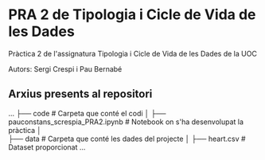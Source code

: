 # PRA 2 de Tipologia i Cicle de Vida de les Dades

Pràctica 2 de l'assignatura Tipologia i Cicle de Vida de les Dades de la UOC

Autors: Sergi Crespi i Pau Bernabé

## Arxius presents al repositori

...
├── code                    # Carpeta que conté el codi
│   ├── pauconstans_screspia_PRA2.ipynb          # Notebook on s'ha desenvolupat la pràctica
│   
├── data                    # Carpeta que conté les dades del projecte
│   ├── heart.csv          # Dataset proporcionat
...